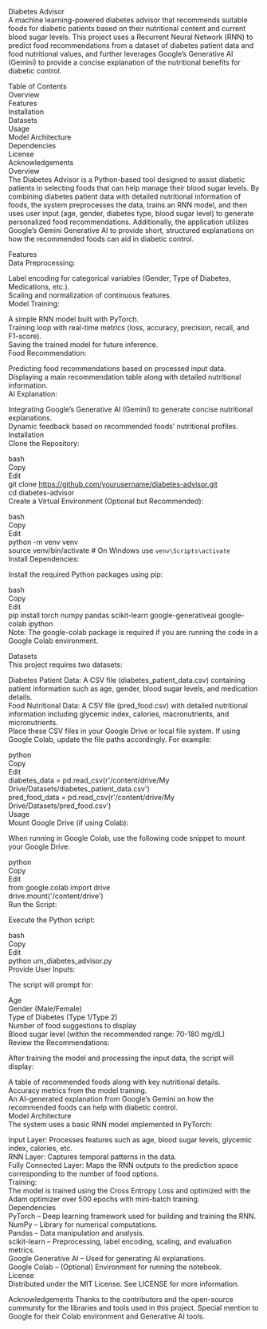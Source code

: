 Diabetes Advisor  
A machine learning-powered diabetes advisor that recommends suitable foods for diabetic patients based on their nutritional content and current blood sugar levels. This project uses a Recurrent Neural Network (RNN) to predict food recommendations from a dataset of diabetes patient data and food nutritional values, and further leverages Google’s Generative AI (Gemini) to provide a concise explanation of the nutritional benefits for diabetic control.  

Table of Contents  
Overview  
Features  
Installation  
Datasets  
Usage  
Model Architecture  
Dependencies  
License  
Acknowledgements  
Overview  
The Diabetes Advisor is a Python-based tool designed to assist diabetic patients in selecting foods that can help manage their blood sugar levels. By combining diabetes patient data with detailed nutritional information of foods, the system preprocesses the data, trains an RNN model, and then uses user input (age, gender, diabetes type, blood sugar level) to generate personalized food recommendations. Additionally, the application utilizes Google’s Gemini Generative AI to provide short, structured explanations on how the recommended foods can aid in diabetic control.  
  
Features  
Data Preprocessing:  
  
Label encoding for categorical variables (Gender, Type of Diabetes, Medications, etc.).  
Scaling and normalization of continuous features.  
Model Training:  
    
A simple RNN model built with PyTorch.  
Training loop with real-time metrics (loss, accuracy, precision, recall, and F1-score).  
Saving the trained model for future inference.  
Food Recommendation:  
  
Predicting food recommendations based on processed input data.  
Displaying a main recommendation table along with detailed nutritional information.  
AI Explanation:  
  
Integrating Google’s Generative AI (Gemini) to generate concise nutritional explanations.  
Dynamic feedback based on recommended foods’ nutritional profiles.  
Installation  
Clone the Repository:  
  
bash  
Copy  
Edit  
git clone https://github.com/yourusername/diabetes-advisor.git  
cd diabetes-advisor  
Create a Virtual Environment (Optional but Recommended):  
  
bash  
Copy  
Edit  
python -m venv venv  
source venv/bin/activate   # On Windows use `venv\Scripts\activate`  
Install Dependencies:  
  
Install the required Python packages using pip:  
  
bash  
Copy  
Edit  
pip install torch numpy pandas scikit-learn google-generativeai google-colab ipython  
Note: The google-colab package is required if you are running the code in a Google Colab environment.  
  
Datasets  
This project requires two datasets:  
  
Diabetes Patient Data: A CSV file (diabetes_patient_data.csv) containing patient information such as age, gender, blood sugar levels, and medication details.  
Food Nutritional Data: A CSV file (pred_food.csv) with detailed nutritional information including glycemic index, calories, macronutrients, and micronutrients.  
Place these CSV files in your Google Drive or local file system. If using Google Colab, update the file paths accordingly. For example:  
  
python  
Copy  
Edit  
diabetes_data = pd.read_csv(r'/content/drive/My Drive/Datasets/diabetes_patient_data.csv')  
pred_food_data = pd.read_csv(r'/content/drive/My Drive/Datasets/pred_food.csv')  
Usage  
Mount Google Drive (if using Colab):  
  
When running in Google Colab, use the following code snippet to mount your Google Drive:  
  
python  
Copy  
Edit   
from google.colab import drive  
drive.mount('/content/drive')  
Run the Script:  
  
Execute the Python script:  
  
bash  
Copy  
Edit  
python um_diabetes_advisor.py  
Provide User Inputs:  
  
The script will prompt for:  
  
Age  
Gender (Male/Female)  
Type of Diabetes (Type 1/Type 2)    
Number of food suggestions to display  
Blood sugar level (within the recommended range: 70-180 mg/dL)  
Review the Recommendations:  
  
After training the model and processing the input data, the script will display:  
  
A table of recommended foods along with key nutritional details.  
Accuracy metrics from the model training.  
An AI-generated explanation from Google’s Gemini on how the recommended foods can help with diabetic control.  
Model Architecture  
The system uses a basic RNN model implemented in PyTorch:  
    
Input Layer: Processes features such as age, blood sugar levels, glycemic index, calories, etc.  
RNN Layer: Captures temporal patterns in the data.  
Fully Connected Layer: Maps the RNN outputs to the prediction space corresponding to the number of food options.  
Training:  
The model is trained using the Cross Entropy Loss and optimized with the Adam optimizer over 500 epochs with mini-batch training.  
Dependencies  
PyTorch – Deep learning framework used for building and training the RNN.  
NumPy – Library for numerical computations.  
Pandas – Data manipulation and analysis.  
scikit-learn – Preprocessing, label encoding, scaling, and evaluation metrics.  
Google Generative AI – Used for generating AI explanations.  
Google Colab – (Optional) Environment for running the notebook.  
License  
Distributed under the MIT License. See LICENSE for more information.

Acknowledgements
Thanks to the contributors and the open-source community for the libraries and tools used in this project.
Special mention to Google for their Colab environment and Generative AI tools.
